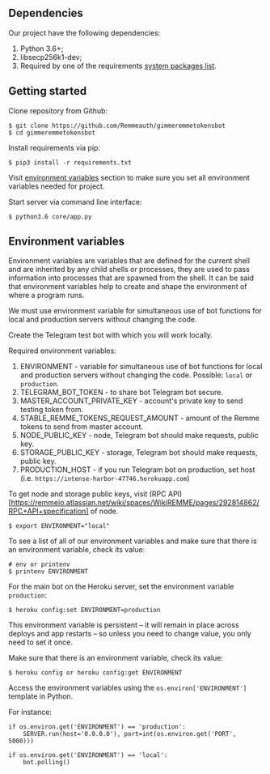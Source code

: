 ## Dependencies

Our project have the following dependencies:

1. Python 3.6+;
2. libsecp256k1-dev;
3. Required by one of the requirements [system packages list](https://github.com/ludbb/secp256k1-py#installation-with-compilation).

## Getting started

Clone repository from Github:
```
$ git clone https://github.com/Remmeauth/gimmeremmetokensbot
$ cd gimmeremmetokensbot
```

Install requirements via pip:

```
$ pip3 install -r requirements.txt
```

Visit [environment variables](#environment-variables) section to make sure you set all environment variables needed for project.

Start server via command line interface:

```
$ python3.6 core/app.py
```

## Environment variables

Environment variables are variables that are defined for the current shell and are inherited by any child shells or processes, 
they are used to pass information into processes that are spawned from the shell. It can be said that environment variables help to create and shape the environment of where a program runs.

We must use environment variable for simultaneous use of bot functions for local and production servers without changing the code.

Create the Telegram test bot with which you will work locally.

Required environment variables:

1. ENVIRONMENT - variable for simultaneous use of bot functions for local and production servers without changing the code. Possible: `local` or `production`.
2. TELEGRAM_BOT_TOKEN - to share bot Telegram bot secure.
3. MASTER_ACCOUNT_PRIVATE_KEY - account's private key to send testing token from.
4. STABLE_REMME_TOKENS_REQUEST_AMOUNT - amount of the Remme tokens to send from master account.
5. NODE_PUBLIC_KEY - node, Telegram bot should make requests, public key.
6. STORAGE_PUBLIC_KEY - storage, Telegram bot should make requests, public key.
7. PRODUCTION_HOST - if you run Telegram bot on production, set host (i.e. `https://intense-harbor-47746.herokuapp.com`)

To get node and storage public keys, visit (RPC API)[https://remmeio.atlassian.net/wiki/spaces/WikiREMME/pages/292814862/RPC+API+specification] of node.

```
$ export ENVIRONMENT="local"
```
To see a list of all of our environment variables and make sure that there is an environment variable, check its value:

```
# env or printenv
$ printenv ENVIRONMENT
```

For the main bot on the Heroku server, set the environment variable `production`:

```
$ heroku config:set ENVIRONMENT=production
```

This environment variable is persistent – it will remain in place across deploys and app restarts – so unless you need to change value, you only need to set it once.

Make sure that there is an environment variable, check its value:

```
$ heroku config or heroku config:get ENVIRONMENT
```

Access the environment variables using the `os.environ['ENVIRONMENT']` template in Python.

For instance:

```
if os.environ.get('ENVIRONMENT') == 'production':
    SERVER.run(host='0.0.0.0'), port=int(os.environ.get('PORT', 5000)))

if os.environ.get('ENVIRONMENT') == 'local':
    bot.polling()
```
